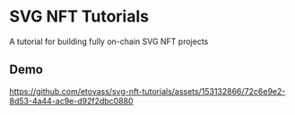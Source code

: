 # SVG NFT Tutorials

A tutorial for building fully on-chain SVG NFT projects

## Demo 
https://github.com/etovass/svg-nft-tutorials/assets/153132866/72c6e9e2-8d53-4a44-ac9e-d92f2dbc0880

